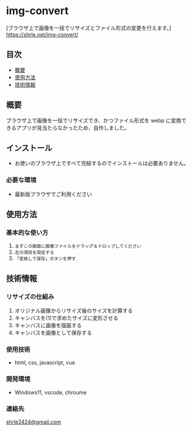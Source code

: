 # img-convert

[ブラウザ上で画像を一括でリサイズとファイル形式の変更を行えます。]
https://shrle.net/img-convert/

## 目次

- [概要](#概要)
- [使用方法](#使用方法)
- [技術情報](#技術情報)

## 概要

ブラウザ上で画像を一括でリサイズでき、かつファイル形式を webp に変換できるアプリが見当たらなかったため、自作しました。

## インストール

- お使いのブラウザ上ですべて完結するのでインストールは必要ありません。

### 必要な環境

- 最新版ブラウザでご利用ください

## 使用方法

### 基本的な使い方

1.  `まずこの画面に画像ファイルをドラッグ＆ドロップしてください`
2.  `左の項目を設定する`
3.  `「変換して保存」ボタンを押す`

## 技術情報

### リサイズの仕組み

1. オリジナル画像からリサイズ後のサイズを計算する
2. キャンバスを(1)で求めたサイズに変形させる
3. キャンバスに画像を描画する
4. キャンバスを画像として保存する

### 使用技術

- html, css, javascript, vue

### 開発環境

- Windows11, vscode, chroume

### 連絡先

shrle2424@gmail.com
